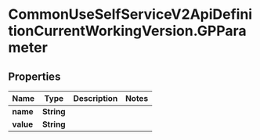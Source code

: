 # CommonUseSelfServiceV2ApiDefinitionCurrentWorkingVersion.GPParameter

## Properties
Name | Type | Description | Notes
------------ | ------------- | ------------- | -------------
**name** | **String** |  | 
**value** | **String** |  | 
